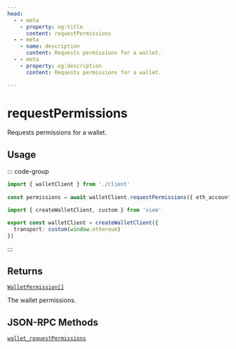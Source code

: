```yaml
---
head:
  - - meta
    - property: og:title
      content: requestPermissions
  - - meta
    - name: description
      content: Requests permissions for a wallet.
  - - meta
    - property: og:description
      content: Requests permissions for a wallet.

---
```


# requestPermissions

Requests permissions for a wallet.

## Usage

::: code-group

```ts [example.ts]
import { walletClient } from './client'
 
const permissions = await walletClient.requestPermissions({ eth_accounts: {} }) // [!code focus:99]
```

```ts [client.ts]
import { createWalletClient, custom } from 'viem'

export const walletClient = createWalletClient({
  transport: custom(window.ethereum)
})
```

:::

## Returns

[`WalletPermission[]`](/docs/glossary/types#walletpermission)

The wallet permissions.

## JSON-RPC Methods

[`wallet_requestPermissions`](https://eips.ethereum.org/EIPS/eip-2255)

